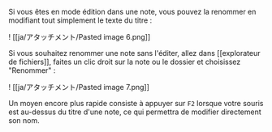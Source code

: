 Si vous êtes en mode édition dans une note, vous pouvez la renommer en modifiant tout simplement le texte du titre :

! [[ja/アタッチメント/Pasted image 6.png]]

Si vous souhaitez renommer une note sans l'éditer, allez dans [[explorateur de fichiers]], faites un clic droit sur la note ou le dossier et choisissez "Renommer" :

! [[ja/アタッチメント/Pasted image 7.png]]

Un moyen encore plus rapide consiste à appuyer sur `F2` lorsque votre souris est au-dessus du titre d'une note, ce qui permettra de modifier directement son nom.